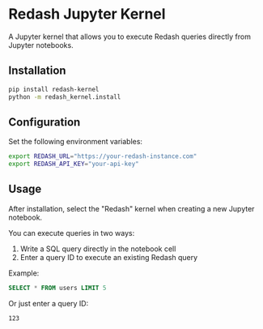 # Redash Jupyter Kernel

A Jupyter kernel that allows you to execute Redash queries directly from Jupyter notebooks.

## Installation

```bash
pip install redash-kernel
python -m redash_kernel.install
```

## Configuration

Set the following environment variables:

```bash
export REDASH_URL="https://your-redash-instance.com"
export REDASH_API_KEY="your-api-key"
```

## Usage

After installation, select the "Redash" kernel when creating a new Jupyter notebook.

You can execute queries in two ways:
1. Write a SQL query directly in the notebook cell
2. Enter a query ID to execute an existing Redash query

Example:
```sql
SELECT * FROM users LIMIT 5
```

Or just enter a query ID:
```
123
```
